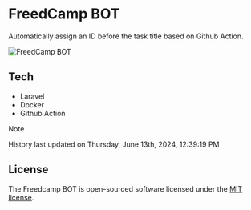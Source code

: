 # FreedCamp BOT

Automatically assign an ID before the task title based on Github Action.

![FreedCamp BOT](https://repository-images.githubusercontent.com/737932867/7d34798b-2680-471c-b089-a78a718d3d6a)

## Tech

- Laravel
- Docker
- Github Action

> [!NOTE]  
> History last updated on Thursday, June 13th, 2024, 12:39:19 PM

## License

The Freedcamp BOT is open-sourced software licensed under the [MIT license](https://opensource.org/licenses/MIT).
